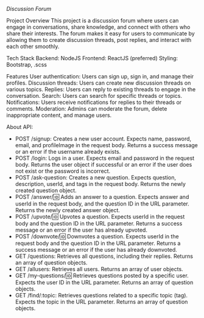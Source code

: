 *Discussion Forum*

Project Overview
This project is a discussion forum where users can engage in conversations, share knowledge, and connect with others who share their interests. The forum makes it easy for users to communicate by allowing them to create discussion threads, post replies, and interact with each other smoothly.

Tech Stack
Backend: NodeJS
Frontend: ReactJS (preferred)
Styling: Bootstrap, .scss

Features
User authentication: Users can sign up, sign in, and manage their profiles.
Discussion threads: Users can create new discussion threads on various topics.
Replies: Users can reply to existing threads to engage in the conversation.
Search: Users can search for specific threads or topics.
Notifications: Users receive notifications for replies to their threads or comments.
Moderation: Admins can moderate the forum, delete inappropriate content, and manage users.

About API:
   - POST /signup: Creates a new user account. Expects name, password, email, and profileImage in the request body. Returns a success message or an error if the username already exists.
   - POST /login: Logs in a user. Expects email and password in the request body. Returns the user object if successful or an error if the user does not exist or the password is incorrect.
   - POST /ask-question: Creates a new question. Expects question, description, userId, and tags in the request body. Returns the newly created question object.
   - POST /answer/:id: Adds an answer to a question. Expects answer and userId in the request body, and the question ID in the URL parameter. Returns the newly created answer object.
   - POST /upvote/:id: Upvotes a question. Expects userId in the request body and the question ID in the URL parameter. Returns a success message or an error if the user has already upvoted.
   - POST /downvote/:id: Downvotes a question. Expects userId in the request body and the question ID in the URL parameter. Returns a success message or an error if the user has already downvoted.
   - GET /questions: Retrieves all questions, including their replies. Returns an array of question objects.
   - GET /allusers: Retrieves all users. Returns an array of user objects.
   - GET /my-questions/:id: Retrieves questions posted by a specific user. Expects the user ID in the URL parameter. Returns an array of question objects.
   - GET /find/:topic: Retrieves questions related to a specific topic (tag). Expects the topic in the URL parameter. Returns an array of question objects.


